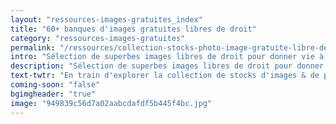```yaml
---
layout: "ressources-images-gratuites_index"
title: "60+ banques d'images gratuites libres de droit"
category: "ressources-images-gratuites"
permalink: "/ressources/collection-stocks-photo-image-gratuite-libre-de-droits/"
intro: "Sélection de superbes images libres de droit pour donner vie à vos créations. Chacun de ces banques d'images permet de dénicher la bonne photo gratuite pour un usage commercial, personnel où à l'école. Attention à ne pas faire l’amalgame trop fréquent, qui consiste à penser que gratuit signifie libre de droit. Même si une image est dite « gratuite », cela ne signifie pas qu’elle est libre de droit. Selon la licence des images gratuites, il est demandé parfois de citer le nom de l’auteur, d’autoriser ou non de modifier l’image, etc. Pour chaque banque d'image listée ci-dessous, j'ai spécifié les détails de la licence creative commons à prendre en compte, afin de respecter le travail des photographes."
description: "Sélection de superbes images libres de droit pour donner vie à vos créations. Chacun de ces banques d'images permet de dénicher la bonne photo gratuite pour un usage commercial ou personnel. "
text-twtr: "En train d'explorer la collection de stocks d'images & de photos libres de droits du @MagDuWebdesign"
coming-soon: "false"
bgimgheader: "true"
image: "949839c56d7a02aabcdafdf5b445f4bc.jpg"
---
```

